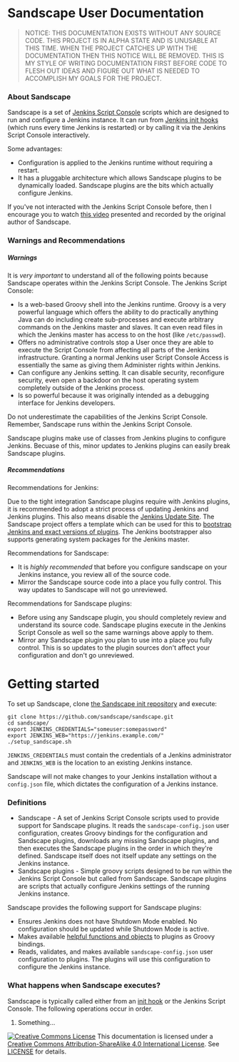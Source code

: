 # Sandscape User Documentation

> NOTICE: THIS DOCUMENTATION EXISTS WITHOUT ANY SOURCE CODE.  THIS PROJECT IS IN
> ALPHA STATE AND IS UNUSABLE AT THIS TIME.  WHEN THE PROJECT CATCHES UP WITH
> THE DOCUMENTATION THEN THIS NOTICE WILL BE REMOVED.  THIS IS MY STYLE OF
> WRITING DOCUMENTATION FIRST BEFORE CODE TO FLESH OUT IDEAS AND FIGURE OUT WHAT
> IS NEEDED TO ACCOMPLISH MY GOALS FOR THE PROJECT.

### About Sandscape

Sandscape is a set of [Jenkins Script Console][jenkins-sc] scripts which are
designed to run and configure a Jenkins instance.  It can run from [Jenkins init
hooks][jenkins-hook] (which runs every time Jenkins is restarted) or by calling
it via the Jenkins Script Console interactively.

Some advantages:

* Configuration is applied to the Jenkins runtime without requiring a restart.
* It has a pluggable architecture which allows Sandscape plugins to be
  dynamically loaded.  Sandscape plugins are the bits which actually configure
  Jenkins.

If you've not interacted with the Jenkins Script Console before, then I
encourage you to watch [this video][youtube-sc] presented and recorded by the
original author of Sandscape.

### Warnings and Recommendations

##### Warnings

It is _very_ *important* to understand all of the following points because
Sandscape operates within the Jenkins Script Console.  The Jenkins Script
Console:

* Is a web-based Groovy shell into the Jenkins runtime.  Groovy is a very
  powerful language which offers the ability to do practically anything Java can
  do including create sub-processes and execute arbitrary commands on the
  Jenkins master and slaves.  It can even read files in which the Jenkins master
  has access to on the host (like `/etc/passwd`).
* Offers no administrative controls stop a User once they are able to execute
  the Script Console from affecting all parts of the Jenkins infrastructure.
  Granting a normal Jenkins user Script Console Access is essentially the same
  as giving them Administer rights within Jenkins.
* Can configure any Jenkins setting. It can disable security, reconfigure
  security, even open a backdoor on the host operating system completely outside
  of the Jenkins process.
* Is so powerful because it was originally intended as a debugging interface for
  Jenkins developers.

Do not underestimate the capabilities of the Jenkins Script Console.  Remember,
Sandscape runs within the Jenkins Script Console.

Sandscape plugins make use of classes from Jenkins plugins to configure Jenkins.
Becuase of this, minor updates to Jenkins plugins can easily break Sandscape
plugins.

##### Recommendations

Recommendations for Jenkins:

Due to the tight integration Sandscape plugins require with Jenkins plugins, it
is recommended to adopt a strict process of updating Jenkins and Jenkins
plugins.  This also means disable the [Jenkins Update Site][sc-disable-jus].
The Sandscape project offers a template which can be used for this to [bootstrap
Jenkins and exact versions of plugins][ss-jenkins-bootstrap].  The Jenkins
bootstrapper also supports generating system packages for the Jenkins master.

Recommendations for Sandscape:

* It is _highly recommended_ that before you configure sandscape on your Jenkins
  instance, you review all of the source code.
* Mirror the Sandscape source code into a place you fully control.  This way
  updates to Sandscape will not go unreviewed.

Recommendations for Sandscape plugins:

* Before using any Sandscape plugin, you should completely review and understand
  its source code.  Sandscape plugins execute in the Jenkins Script Console as
  well so the same warnings above apply to them.
* Mirror any Sandscape plugin you plan to use into a place you fully control.
  This is so updates to the plugin sources don't affect your configuration and
  don't go unreviewed.

# Getting started

To set up Sandscape, clone [the Sandscape init repository][ss] and execute:

    git clone https://github.com/sandscape/sandscape.git
    cd sandscape/
    export JENKINS_CREDENTIALS="someuser:somepassword"
    export JENKINS_WEB="https://jenkins.example.com/"
    ./setup_sandscape.sh

`JENKINS_CREDENTIALS` must contain the credentials of a Jenkins administrator
and `JENKINS_WEB` is the location to an existing Jenkins instance.

Sandscape will not make changes to your Jenkins installation without a
`config.json` file, which dictates the configuration of a Jenkins instance.

### Definitions

* Sandscape - A set of Jenkins Script Console scripts used to provide support
  for Sandscape plugins.  It reads the `sandscape-config.json` user
  configuration, creates Groovy bindings for the configuration and Sandscape
  plugins, downloads any missing Sandscape plugins, and then executes the
  Sandscape plugins in the order in which they're defined.  Sandscape itself
  does not itself update any settings on the Jenkins instance.
* Sandscape plugins - Simple groovy scripts designed to be run within the
  Jenkins Script Console but called from Sandscape.  Sandscape plugins are
  scripts that actually configure Jenkins settings of the running Jenkins
  instance.

Sandscape provides the following support for Sandscape plugins:

* Ensures Jenkins does not have Shutdown Mode enabled.  No configuration should
  be updated while Shutdown Mode is active.
* Makes available [helpful functions and objects](docs/bindings.md) to plugins
  as Groovy bindings.
* Reads, validates, and makes available `sandscape-config.json` user
  configuration to plugins.  The plugins will use this configuration to
  configure the Jenkins instance.

### What happens when Sandscape executes?

Sandscape is typically called either from an [init hook][jenkins-hook] or the
Jenkins Script Console.  The following operations occur in order.

1. Something...

[![Creative Commons License][cc-img]][cc-by-sa] This documentation is licensed
under a [Creative Commons Attribution-ShareAlike 4.0 International
License][cc-by-sa].  See [LICENSE](LICENSE) for details.

[cc-by-sa]: http://creativecommons.org/licenses/by-sa/4.0/
[cc-img]: https://i.creativecommons.org/l/by-sa/4.0/80x15.png
[jenkins-hook]: https://wiki.jenkins-ci.org/display/JENKINS/Groovy+Hook+Script
[jenkins-sc]: https://wiki.jenkins-ci.org/display/JENKINS/Jenkins+Script+Console
[sc-disable-jus]: https://github.com/samrocketman/jenkins-script-console-scripts/blob/master/disable-all-update-sites.groovy
[ss-jenkins-bootstrap]: https://github.com/sandscape/jenkins-bootstrap
[ss]: https://github.com/sandscape/sandscape
[youtube-sc]: https://www.youtube.com/watch?v=T1x2kCGRY1w
